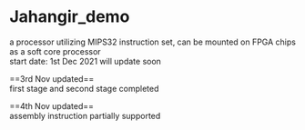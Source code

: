 # Jahangir_demo
a processor utilizing MIPS32 instruction set, can be mounted on FPGA chips as a soft core processor  
start date: 1st Dec 2021
will update soon

==3rd Nov updated==  
first stage and second stage completed

==4th Nov updated==  
assembly instruction partially supported
